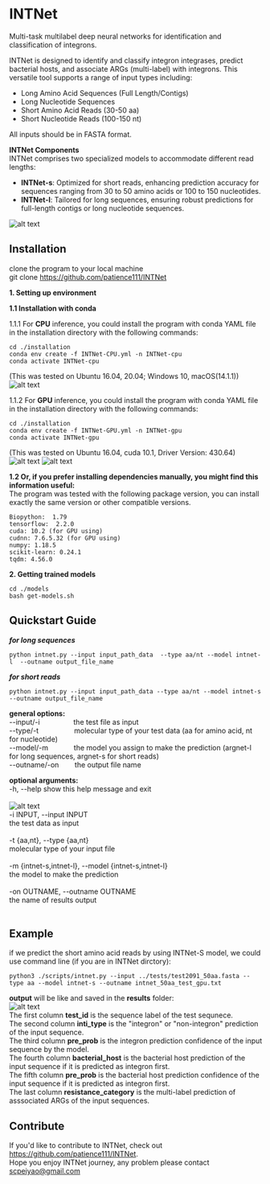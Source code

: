INTNet
=====
Multi-task multilabel deep neural networks for identification and classification of integrons.

INTNet is designed to identify and classify integron integrases, predict bacterial hosts, and associate ARGs (multi-label) with integrons. This versatile tool supports a range of input types including:
* Long Amino Acid Sequences (Full Length/Contigs)
* Long Nucleotide Sequences
* Short Amino Acid Reads (30-50 aa)
* Short Nucleotide Reads (100-150 nt)

All inputs should be in FASTA format.

**INTNet Components**\
INTNet comprises two specialized models to accommodate different read lengths:
* **INTNet-s**: Optimized for short reads, enhancing prediction accuracy for sequences ranging from 30 to 50 amino acids or 100 to 150 nucleotides.
* **INTNet-l**: Tailored for long sequences, ensuring robust predictions for full-length contigs or long nucleotide sequences.

![alt text](https://github.com/patience111/INTNet/blob/master/pics/INTNet_workflow.jpg)

Installation
------------
clone the program to your local machine\
git clone https://github.com/patience111/INTNet


**1. Setting up environment**


**1.1 Installation with conda**


1.1.1 For **CPU** inference, you could install the program with conda YAML file in the installation directory with the following commands:

```
cd ./installation 
conda env create -f INTNet-CPU.yml -n INTNet-cpu
conda activate INTNet-cpu
```

(This was tested on Ubuntu 16.04, 20.04; Windows 10, macOS(14.1.1))\
 ![alt text](https://github.com/patience111/INTNet/blob/master/pics/test_cpu.jpg)

 1.1.2 For **GPU** inference, you could install the program with conda YAML file in the installation directory with the following commands:</br>
```
cd ./installation
conda env create -f INTNet-GPU.yml -n INTNet-gpu
conda activate INTNet-gpu
```
(This was tested on Ubuntu 16.04, cuda 10.1, Driver Version: 430.64)\
    ![alt text](https://github.com/patience111/INTNet/blob/master/pics/test_gpu_1.jpg)
    ![alt text](https://github.com/patience111/INTNet/blob/master/pics/test_gpu_2.jpg)


**1.2 Or, if you prefer installing dependencies manually, you might find this information useful:**\
The program was tested with the following package version, you can install exactly the same version or other compatible versions.
```
Biopython:  1.79
tensorflow:  2.2.0 
cuda: 10.2 (for GPU using)
cudnn: 7.6.5.32 (for GPU using)
numpy: 1.18.5
scikit-learn: 0.24.1
tqdm: 4.56.0
```
**2. Getting trained models**

```   
cd ./models
bash get-models.sh
```
Quickstart Guide
----------------
***for long sequences***

```
python intnet.py --input input_path_data  --type aa/nt --model intnet-l  --outname output_file_name
```
***for short reads***

```
python intnet.py --input input_path_data --type aa/nt --model intnet-s --outname output_file_name
```

**general options:**</br>
     --input/-i&nbsp;&nbsp;&nbsp;&nbsp;&nbsp;&nbsp;&nbsp;&nbsp;&nbsp;&nbsp;&nbsp;&nbsp;&nbsp;&nbsp;&nbsp;&nbsp;&nbsp;the test file as input </br>
     --type/-t &nbsp;&nbsp;&nbsp;&nbsp;&nbsp;&nbsp;&nbsp;&nbsp;&nbsp;&nbsp;&nbsp;&nbsp;&nbsp;&nbsp;&nbsp;&nbsp;&nbsp;molecular type of your test data (aa for amino acid, nt for nucleotide)</br>
     --model/-m&nbsp;&nbsp;&nbsp;&nbsp;&nbsp;&nbsp;&nbsp;&nbsp;&nbsp;&nbsp;&nbsp;&nbsp;&nbsp;the model you assign to make the prediction (argnet-l for long sequences, argnet-s for short reads) </br>
     --outname/-on&nbsp;&nbsp;&nbsp;&nbsp;&nbsp;&nbsp;&nbsp;&nbsp;the output file name </br>


**optional arguments:**</br>
  -h, --help            show this help message and exit</br></br>
  ![alt text](https://github.com/patience111/INTNet/blob/master/pics/intnet_helpPage.png)</br>
  -i INPUT, --input INPUT </br>
                        the test data as input </br></br>
  -t {aa,nt}, --type {aa,nt} </br>
                        molecular type of your input file </br></br>
  -m {intnet-s,intnet-l}, --model {intnet-s,intnet-l} </br>
                        the model to make the prediction </br></br>
  -on OUTNAME, --outname OUTNAME </br>
                        the name of results output </br></br>


Example
----------
if we predict the short amino acid reads by using INTNet-S model, we could use command line (if you are in INTNet dirctory):
```
python3 ./scripts/intnet.py --input ../tests/test2091_50aa.fasta --type aa --model intnet-s --outname intnet_50aa_test_gpu.txt
```
**output** will be like and saved in the **results** folder: </br>
![alt text](https://github.com/patience111/INTNet/blob/master/pics/INTNet_ssaa_test_result.png)</br>
The first column **test_id** is the sequence label of the test sequnece.</br>
The second column **inti_type** is the "integron" or "non-integron" prediction of the input sequence.\
The third column **pre_prob** is the integron prediction confidence of the input sequence by the model.\
The fourth column **bacterial_host** is the bacterial host prediction of the input sequence if it is predicted as integron first.\
The fifth column **pre_prob** is the bacterial host prediction confidence of the input sequence if it is predicted as integron first.\
The last column **resistance_category** is the multi-label prediction of asssociated ARGs of the input sequences.

Contribute
----------

If you'd like to contribute to INTNet, check out https://github.com/patience111/INTNet. \
Hope you enjoy INTNet journey, any problem please contact scpeiyao@gmail.com
